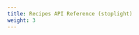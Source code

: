 ```yaml
---
title: Recipes API Reference (stoplight)
weight: 3
---
```


<div style="height: 100vh;">
    <meta name="viewport" content="width=device-width, initial-scale=1, shrink-to-fit=no">
    <link rel="stylesheet" href="https://unpkg.com/@stoplight/elements/styles.min.css">
    <script src="https://unpkg.com/@stoplight/elements/web-components.min.js"></script>
    <elements-api apiDescriptionUrl="https://raw.githubusercontent.com/enisspahi/contract-first-api-example/main/api/src/main/resources/recipes-api.yaml" layout="stacked" router="hash"/>
</div>
